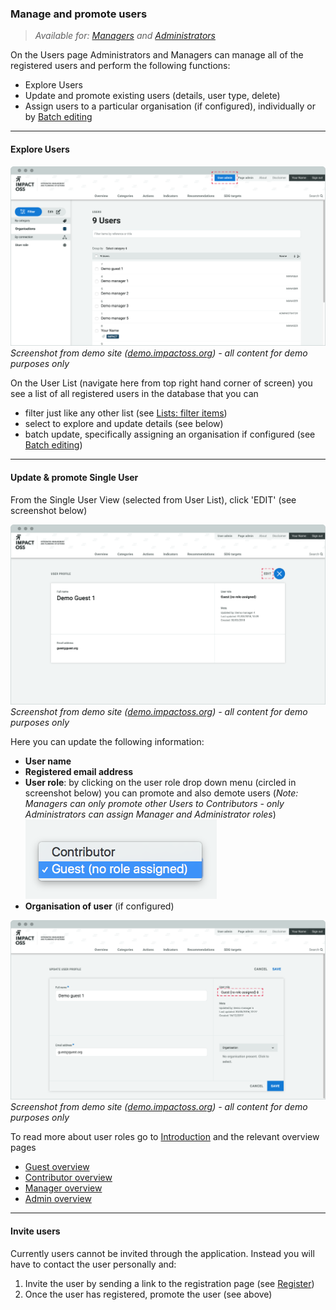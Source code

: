 ### Manage and promote users

> _Available for: [Managers](/managers/manager.md) and [Administrators](/admins/admin.md)_

On the Users page Administrators and Managers can manage all of the registered users and perform the following functions:

* Explore Users
* Update and promote existing users (details, user type, delete)
* Assign users to a particular organisation (if configured), individually or by [Batch editing](/managers/batch-edit.md)

---

#### Explore Users

![](/assets/m-user-list.png)
_Screenshot from demo site ([demo.impactoss.org](https://demo.impactoss.org)) - all content for demo purposes only_

On the User List (navigate here from top right hand corner of screen) you see a list of all registered users in the database that you can
* filter just like any other list (see [Lists: filter items](/visitors/lists-filter.md))
* select to explore and update details (see below)
* batch update, specifically assigning an organisation if configured (see [Batch editing](/managers/batch-edit.md))

---

#### Update & promote Single User

From the Single User View (selected from User List), click 'EDIT' (see screenshot below)

![](/assets/m-user-profile.png)
_Screenshot from demo site ([demo.impactoss.org](https://demo.impactoss.org)) - all content for demo purposes only_

Here you can update the following information:

* **User name**
* **Registered email address**
* **User role**: by clicking on the user role drop down menu (circled in screenshot below) you can promote and also demote users (_Note: Managers can only promote other Users to Contributors - only Administrators can assign Manager and Administrator roles_) ![](/assets/m-role.png)
* **Organisation of user** (if configured)

![](/assets/m-user-assign.png)
_Screenshot from demo site ([demo.impactoss.org](https://demo.impactoss.org)) - all content for demo purposes only_

To read more about user roles go to [Introduction](README.md) and the relevant overview pages
* [Guest overview](/guests/guest.md)
* [Contributor overview](/contributors/contributor.md)
* [Manager overview](/managers/manager.md)
* [Admin overview](/admins/admin.md)

---

#### Invite users

Currently users cannot be invited through the application. Instead you will have to contact the user personally and:
1. Invite the user by sending a link to the registration page (see [Register](/visitors/register.md))
2. Once the user has registered, promote the user (see above)
